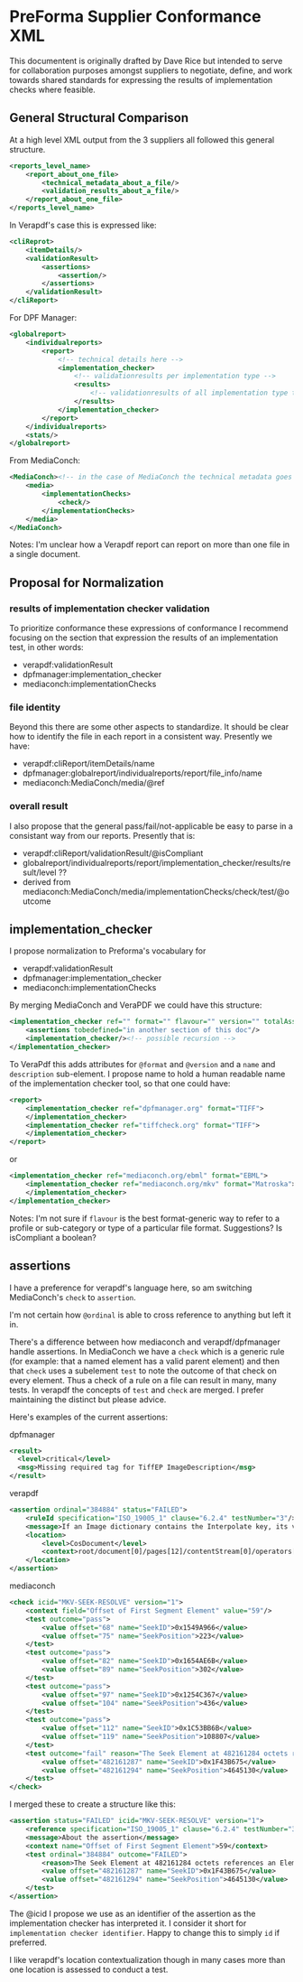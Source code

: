 # PreForma Supplier Conformance XML

This documentent is originally drafted by Dave Rice but intended to serve for collaboration purposes amongst suppliers to negotiate, define, and work towards shared standards for expressing the results of implementation checks where feasible.

## General Structural Comparison

At a high level XML output from the 3 suppliers all followed this general structure.

```xml
<reports_level_name>
    <report_about_one_file>
        <technical_metadata_about_a_file/>
        <validation_results_about_a_file/>
    </report_about_one_file>
</reports_level_name>
```

In Verapdf's case this is expressed like:
```xml
<cliReprot>
    <itemDetails/>
    <validationResult>
        <assertions>
            <assertion/>
        </assertions>
    </validationResult>
</cliReport>
```

For DPF Manager:
```xml
<globalreport>
    <individualreports>
        <report>
            <!-- technical details here -->
            <implementation_checker>
                <!-- validationresults per implementation type -->
                <results>
                    <!-- validationresults of all implementation type together -->
                </results>
            </implementation_checker>
        </report>
    </individualreports>
    <stats/>
</globalreport>
```

From MediaConch:
```xml
<MediaConch><!-- in the case of MediaConch the technical metadata goes inanother XML expression that may neighbor <MediaConch> -->
    <media>
        <implementationChecks>
            <check/>
        </implementationChecks>
    </media>
</MediaConch>
```

Notes:
    I'm unclear how a Verapdf report can report on more than one file in a single document.

## Proposal for Normalization

### results of implementation checker validation

To prioritize conformance these expressions of conformance I recommend focusing on the section that expression the results of an implementation test, in other words:
- verapdf:validationResult
- dpfmanager:implementation_checker
- mediaconch:implementationChecks

### file identity

Beyond this there are some other aspects to standardize. It should be clear how to identify the file in each report in a consistent way. Presently we have:
- verapdf:cliReport/itemDetails/name
- dpfmanager:globalreport/individualreports/report/file_info/name
- mediaconch:MediaConch/media/@ref

### overall result

I also propose that the general pass/fail/not-applicable be easy to parse in a consistant way from our reports. Presently that is:
- verapdf:cliReport/validationResult/@isCompliant
- globalreport/individualreports/report/implementation_checker/results/result/level ??
- derived from mediaconch:MediaConch/media/implementationChecks/check/test/@outcome

## implementation_checker

I propose normalization to Preforma's vocabulary for
- verapdf:validationResult
- dpfmanager:implementation_checker
- mediaconch:implementationChecks

By merging MediaConch and VeraPDF we could have this structure:
```xml
<implementation_checker ref="" format="" flavour="" version="" totalAssertions="" isCompliant="">
    <assertions tobedefined="in another section of this doc"/>
    <implementation_checker/><!-- possible recursion -->
</implementation_checker>
```

To VeraPdf this adds attributes for `@format` and `@version` and a `name` and `description` sub-element. I propose name to hold a human readable name of the implementation checker tool, so that one could have:
```xml
<report>
    <implementation_checker ref="dpfmanager.org" format="TIFF">
    </implementation_checker>
    <implementation_checker ref="tiffcheck.org" format="TIFF">
    </implementation_checker>
</report>
```
or
```xml
<implementation_checker ref="mediaconch.org/ebml" format="EBML">
    <implementation_checker ref="mediaconch.org/mkv" format="Matroska">
    </implementation_checker>
</implementation_checker>
```

Notes:
I'm not sure if `flavour` is the best format-generic way to refer to a profile or sub-category or type of a particular file format. Suggestions?
Is isCompliant a boolean?

## assertions
I have a preference for verapdf's language here, so am switching MediaConch's `check` to `assertion`.

I'm not certain how `@ordinal` is able to cross reference to anything but left it in.

There's a difference between how mediaconch and verapdf/dpfmanager handle assertions. In MediaConch we have a `check` which is a generic rule (for example: that a named element has a valid parent element) and then that `check` uses a subelement `test` to note the outcome of that check on every element. Thus a check of a rule on a file can result in many, many tests. In verapdf the concepts of `test` and `check` are merged. I prefer maintaining the distinct but please advice.

Here's examples of the current assertions:

dpfmanager
```xml
<result>
  <level>critical</level>
  <msg>Missing required tag for TiffEP ImageDescription</msg>
</result>
```
verapdf
```xml
<assertion ordinal="384884" status="FAILED">
    <ruleId specification="ISO_19005_1" clause="6.2.4" testNumber="3"/>
    <message>If an Image dictionary contains the Interpolate key, its value shall be false</message>
    <location>
        <level>CosDocument</level>
        <context>root/document[0]/pages[12]/contentStream[0]/operators[125]/xObject[0]</context>
    </location>
</assertion>
```
mediaconch
```xml
<check icid="MKV-SEEK-RESOLVE" version="1">
    <context field="Offset of First Segment Element" value="59"/>
    <test outcome="pass">
        <value offset="68" name="SeekID">0x1549A966</value>
        <value offset="75" name="SeekPosition">223</value>
    </test>
    <test outcome="pass">
        <value offset="82" name="SeekID">0x1654AE6B</value>
        <value offset="89" name="SeekPosition">302</value>
    </test>
    <test outcome="pass">
        <value offset="97" name="SeekID">0x1254C367</value>
        <value offset="104" name="SeekPosition">436</value>
    </test>
    <test outcome="pass">
        <value offset="112" name="SeekID">0x1C53BB6B</value>
        <value offset="119" name="SeekPosition">108807</value>
    </test>
    <test outcome="fail" reason="The Seek Element at 482161284 octets references an Element with 0x1F43B675 as an ID and a Seek Position of 4645130 but it is not there.">
        <value offset="482161287" name="SeekID">0x1F43B675</value>
        <value offset="482161294" name="SeekPosition">4645130</value>
    </test>
</check>
```

I merged these to create a structure like this:
```xml
<assertion status="FAILED" icid="MKV-SEEK-RESOLVE" version="1">
    <reference specification="ISO_19005_1" clause="6.2.4" testNumber="3"/>
    <message>About the assertion</message>
    <context name="Offset of First Segment Element">59</context>
    <test ordinal="384884" outcome="FAILED">
        <reason>The Seek Element at 482161284 octets references an Element with 0x1F43B675 as an ID and a Seek Position of 4645130 but it is not there.</reason>
        <value offset="482161287" name="SeekID">0x1F43B675</value>
        <value offset="482161294" name="SeekPosition">4645130</value>
    </test>
</assertion>
```

The @icid I propose we use as an identifier of the assertion as the implementation checker has interpreted it. I consider it short for `implementation checker identifier`. Happy to change this to simply `id` if preferred.

I like verapdf's location contextualization though in many cases more than one location is assessed to conduct a test.
